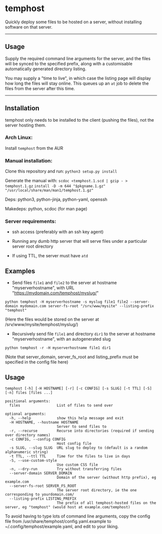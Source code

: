# temphost

Quickly deploy some files to be hosted on a server, without installing software on that server.

----

## Usage

Supply the required command line arguments for the server, and the files will be synced to the specified prefix, along with a customisable automatically generated directory listing.

You may supply a "time to live", in which case the listing page will display how long the files will stay online. This queues up an `at` job to delete the files from the server after this time.

----

## Installation
temphost only needs to be installed to the client (pushing the files), not the server hosting them.


### Arch Linux:
Install ``temphost`` from the AUR

### Manual installation:
Clone this repository and run:
``python3 setup.py install``

Generate the manual with:
``scdoc <temphost.1.scd | gzip - > temphost.1.gz``
``install -D -m 644 "$pkgname.1.gz" "/usr/local/share/man/man1/temphost.1.gz"``

Deps: python3, python-jinja, python-yaml, openssh

Makedeps: python, scdoc (for man page)

### Server requirements:

- ssh access (preferably with an ssh key agent)

- Running any dumb http server that will serve files under a particular server root directory

- If using TTL, the server must have ``atd``

## Examples

- Send files ``file1`` and ``file2`` to the server at hostname "myserverhostname", with URL "https://mydomain.com/temphost/myslug/"

```
python temphost -H myserverhostname -s myslug file1 file2 --server-domain mydomain.com server-fs-root "/srv/www/mysite" --listing-prefix "temphost"
```

(Here the files would be stored on the server at /srv/www/mysite/temphost/myslug/)

- Recursively send file `file1` and directory `dir1` to the server at hostname "myserverhostname", with an autogenerated slug

```
python temphost -r -H myserverhostname file1 dir1
```

(Note that server_domain, server_fs_root and listing_prefix must be specified in the config file here)


## Usage

```
temphost [-h] [-H HOSTNAME] [-r] [-c CONFIG] [-s SLUG] [-t TTL] [-S] [-n] files [files ...]

positional arguments:
  files                 List of files to send over

optional arguments:
  -h, --help            show this help message and exit
  -H HOSTNAME, --hostname HOSTNAME
                        Server to send files to
  -r, --recurse         Recurse into directories (required if sending over directory names)
  -c CONFIG, --config CONFIG
                        Host config file
  -s SLUG, --slug SLUG  URL slug to deploy to (default is a random alphanumeric string)
  -t TTL, --ttl TTL     Time for the files to live in days
  -S, --use-custom-style
                        Use custom CSS file
  -n, --dry-run         Try without transferring files
  --server-domain SERVER_DOMAIN
                        Domain of the server (without http prefix), eg example.com
  --server-fs-root SERVER_FS_ROOT
                        The server root directory, ie the one corresponding to yourdomain.com/
  --listing-prefix LISTING_PREFIX
                        The prefix of all temphost-hosted files on the server, eg "temphost" (would host at example.com/temphost)
```

To avoid having to type lots of command line arguments, copy the config file from /usr/share/temphost/config.yaml.example to ~/.config/temphost/example.yaml, and edit to your liking.
